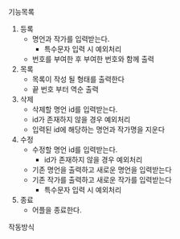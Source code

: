 기능목록

1. 등록
   - 명언과 작가를 입력받는다.
     * 특수문자 입력 시 예외처리
   - 번호를 부여한 후 부여한 번호와 함께 출력
2. 목록
   - 목록이 작성 될 형태를 출력한다
   - 끝 번호 부터 역순 출력
3. 삭제
   - 삭제할 명언 id를 입력받는다.
   * id가 존재하지 않을 경우 예외처리
   - 입력된 id에 해당하는 명언과 작가명을 지운다
4. 수정
   - 수정할 명언 id를 입력받는다.
     * id가 존재하지 않을 경우 예외처리
   - 기존 명언을 출력하고 새로운 명언을 입력받는다
   - 기존 작가를 출력하고 새로운 작가를 입력받는다
     * 특수문자 입력 시 예외처리
5. 종료
   - 어플을 종료한다.



작동방식

